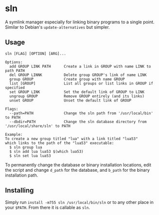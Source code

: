 # sln

A symlink manager especially for linking binary programs to a single point. Similar to Debian's `update-alternatives` but simpler.

## Usage

```
sln [FLAG] [OPTION] [ARG]...

Options:
  add GROUP LINK PATH      Create a link in GROUP with name LINK to path PATH
  del GROUP LINNK          Delete group GROUP's link of name LINK
  group GROUP              Create group with name GROUP
  list [GROUP]             List all groups or list links in GROUP if specified
  set GROUP LINK           Set the default link of GROUP to LINK
  ungroup GROUP            Remove GROUP entirely (and its links)
  unset GROUP              Unset the default link of GROUP

Flags:
  --path=PATH              Change the sln path from '/usr/local/bin' to PATH
  --dbdir=PATH             Change the sln database directory from '/usr/local/share/sln' to PATH

Example:
To create a new group titled "lua" with a link titled "lua53"
which links to the path of the "lua53" executable:
  $ sln group lua
  $ sln add lua lua53 $(which lua53)
  $ sln set lua lua53
```

To permanently change the database or binary installation locations, edit the script and change `d_path` for the database, and `b_path` for the binary installation path.

## Installing

Simply run `install -m755 sln /usr/local/bin/sln` or to any other place in your `$PATH`. From there it is callable as `sln`.

